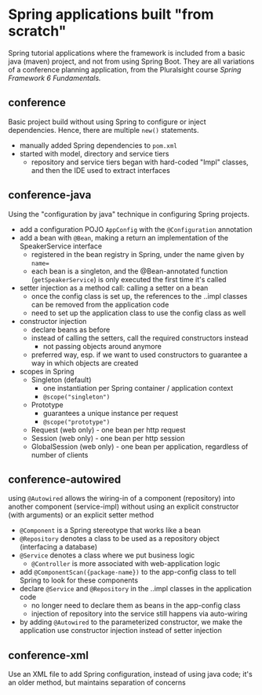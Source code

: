 # Spring applications built "from scratch"
Spring tutorial applications where the framework is included from a basic java (maven) project, and not from using Spring Boot.
They are all variations of a conference planning application, from the Pluralsight course *Spring Framework 6 Fundamentals.*

## conference
Basic project build without using Spring to configure or inject dependencies. Hence, there are multiple `new()` statements.

* manually added Spring dependencies to `pom.xml`
* started with model, directory and service tiers
  * repository and service tiers began with hard-coded "Impl" classes, and then the IDE used to extract interfaces

## conference-java
Using the "configuration by java" technique in configuring Spring projects.

* add a configuration POJO `AppConfig` with the `@Configuration` annotation
* add a bean with `@Bean`, making a return an implementation of the SpeakerService interface
  * registered in the bean registry in Spring, under the name given by `name=`
  * each bean is a singleton, and the @Bean-annotated function (`getSpeakerService`) is only executed the first time it's called
* setter injection as a method call: calling a setter on a bean
  * once the config class is set up, the references to the ..impl classes can be removed from the application code
  * need to set up the application class to use the config class as well
* constructor injection
  * declare beans as before
  * instead of calling the setters, call the required constructors instead
  	* not passing objects around anymore
  * preferred way, esp. if we want to used constructors to guarantee a way in which objects are created 
* scopes in Spring
  * Singleton (default)
	* one instantiation per Spring container / application context
	* `@scope("singleton")`
  * Prototype
	* guarantees a unique instance per request
	* `@scope("prototype")`
  * Request (web only) - one bean per http request
  * Session (web only) - one bean per http session
  * GlobalSession (web only) - one bean per application, regardless of number of clients

## conference-autowired
using `@Autowired` allows the wiring-in of a component (repository) into another component (service-impl) without using an explicit constructor (with arguments) or an explicit setter method
* `@Component` is a Spring stereotype that works like a bean
* `@Repository` denotes a class to be used as a repository object (interfacing a database)
* `@Service` denotes a class where we put business logic
	* `@Controller` is more associated with web-application logic
* add `@ComponentScan({package-name})` to the app-config class to tell Spring to look for these components
* declare `@Service` and `@Repository` in the ..impl classes in the application code
	* no longer need to declare them as beans in the app-config class
	* injection of repository into the service still happens via auto-wiring
* by adding `@Autowired` to the parameterized constructor, we make the application use constructor injection instead of setter injection

## conference-xml
Use an XML file to add Spring configuration, instead of using java code; it's an older method, but maintains separation of concerns

